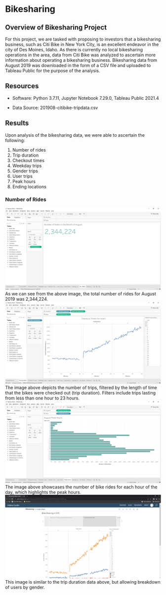 # Bikesharing

## Overview of Bikesharing Project

For this project, we are tasked with proposing to investors that a bikesharing business, such as Citi Bike in New York City, is an excellent endeavor in the city of Des Moines, Idaho.  As there is currently no local bikesharing operations in the area, data from Citi Bike was analyzed to ascertain more information about operating a bikesharing business. Bikesharing data from August 2019 was downloaded in the form of a CSV file and uploaded to Tableau Public for the purpose of the analysis.

## Resources

* Software: Python 3.7.11, Jupyter Notebook 7.29.0, Tableau Public 2021.4

* Data Source: 201908-citibike-tripdata.csv

## Results

Upon analysis of the bikesharing data, we were able to ascertain the following:

1. Number of rides
2. Trip duration
3. Checkout times
4. Weekday trips
5. Gender trips
6. User trips
7. Peak hours
8. Ending locations

### Number of Rides

<img src="https://github.com/crtallent/bikesharing/blob/main/Images/No.%20Rides.png"/>
As we can see from the above image, the total number of rides for August 2019 was 2,344,224.

<img src="https://github.com/crtallent/bikesharing/blob/main/Images/TripDuration.png"/>
The image above depicts the number of trips, filtered by the length of time that the bikes were checked out (trip duration).  Filters include trips lasting from less than one hour to 23 hours.  

<img src="https://github.com/crtallent/bikesharing/blob/main/Images/PeakHours.png"/>
The image above showcases the number of bike rides for each hour of the day, which highlights the peak hours.

<img src="https://github.com/crtallent/bikesharing/blob/main/Images/Checkout.png"/>
This image is similar to the trip duration data above, but allowing breakdown of users by gender.

